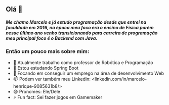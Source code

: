 ## Olá 👋
##### Me chamo Marcelo e já estudo programação desde que entrei na faculdade em 2016, na época meu foco era o ensino de Física porém nesse último ano venho transicionando para carreira de programação meu principal foco é o Backend com Java.

### Então um pouco mais sobre mim:

- 🔭 Atualmente trabalho como professor de Robótica e Programação
- 🌱 Estou estudando Spring Boot
- 🤔 Focando em conseguir um emprego na área de desenvolvimento Web
- 📫 Podem ver também meu Linkedin: <linkedin.com/in/marcelo-henrique-9085631b8/>
- 😄 Pronomes: Ele/Dele
- ⚡ Fun fact: Sei fazer jogos em Gamemaker


<!--
**MarceloRibeiro1/MarceloRibeiro1** is a ✨ _special_ ✨ repository because its `README.md` (this file) appears on your GitHub profile.

Here are some ideas to get you started:


-->
